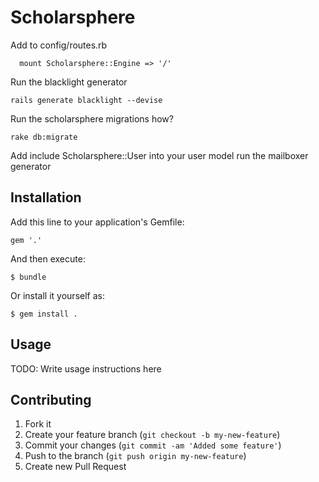 # Scholarsphere

Add to config/routes.rb
```
  mount Scholarsphere::Engine => '/'
```


Run the blacklight generator
```
rails generate blacklight --devise
```

Run the scholarsphere migrations
how?

```
rake db:migrate
```

Add include Scholarsphere::User into your user model
run the mailboxer generator

## Installation

Add this line to your application's Gemfile:

    gem '.'

And then execute:

    $ bundle

Or install it yourself as:

    $ gem install .

## Usage

TODO: Write usage instructions here

## Contributing

1. Fork it
2. Create your feature branch (`git checkout -b my-new-feature`)
3. Commit your changes (`git commit -am 'Added some feature'`)
4. Push to the branch (`git push origin my-new-feature`)
5. Create new Pull Request
